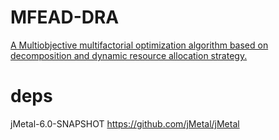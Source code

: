 # MFEAD-DRA
[A Multiobjective multifactorial optimization algorithm based on decomposition and dynamic resource allocation strategy.](https://www.sciencedirect.com/science/article/pii/S0020025519309041)

# deps
jMetal-6.0-SNAPSHOT https://github.com/jMetal/jMetal